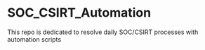 # SOC_CSIRT_Automation
This repo is dedicated to resolve daily SOC/CSIRT processes with automation scripts
